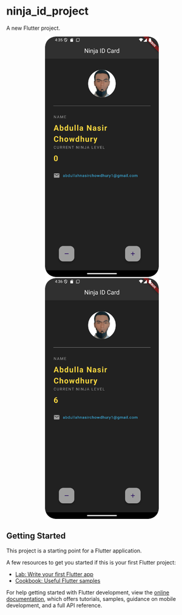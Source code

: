 # ninja_id_project

A new Flutter project.

<!-- ![image alt](https://github.com/Abdullah-Nasir-Chowdhury/ninja_id_project/blob/master/screenshot1.png?raw=true) -->
<!-- ![image alt](https://github.com/Abdullah-Nasir-Chowdhury/ninja_id_project/blob/master/screenshot2.png?raw=true) -->

<p align="center">
  <img src="https://github.com/Abdullah-Nasir-Chowdhury/ninja_id_project/blob/master/screenshot1.png?raw=true" alt="Image 1" width="300", style="margin-right">
  <img src="https://github.com/Abdullah-Nasir-Chowdhury/ninja_id_project/blob/master/screenshot2.png?raw=true" alt="Image 2" width="300", style="margin-left">
</p>



## Getting Started

This project is a starting point for a Flutter application.

A few resources to get you started if this is your first Flutter project:

- [Lab: Write your first Flutter app](https://docs.flutter.dev/get-started/codelab)
- [Cookbook: Useful Flutter samples](https://docs.flutter.dev/cookbook)

For help getting started with Flutter development, view the
[online documentation](https://docs.flutter.dev/), which offers tutorials,
samples, guidance on mobile development, and a full API reference.


